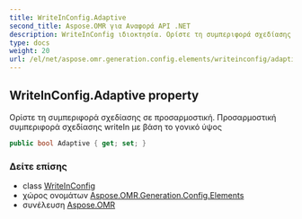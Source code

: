 ```yaml
---
title: WriteInConfig.Adaptive
second_title: Aspose.OMR για Αναφορά API .NET
description: WriteInConfig ιδιοκτησία. Ορίστε τη συμπεριφορά σχεδίασης σε προσαρμοστική. Προσαρμοστική συμπεριφορά σχεδίασης writeIn με βάση το γονικό ύψος
type: docs
weight: 20
url: /el/net/aspose.omr.generation.config.elements/writeinconfig/adaptive/
---
```

## WriteInConfig.Adaptive property

Ορίστε τη συμπεριφορά σχεδίασης σε προσαρμοστική. Προσαρμοστική συμπεριφορά σχεδίασης writeIn με βάση το γονικό ύψος

```csharp
public bool Adaptive { get; set; }
```

### Δείτε επίσης

* class [WriteInConfig](../)
* χώρος ονομάτων [Aspose.OMR.Generation.Config.Elements](../../writeinconfig/)
* συνέλευση [Aspose.OMR](../../../)


